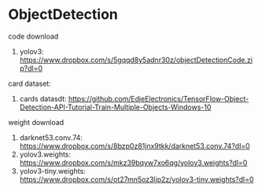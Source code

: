 # ObjectDetection

code download
  1) yolov3: https://www.dropbox.com/s/5gqqd8y5adnr30z/objectDetectionCode.zip?dl=0

card dataset:
  1) cards datasdt: https://github.com/EdjeElectronics/TensorFlow-Object-Detection-API-Tutorial-Train-Multiple-Objects-Windows-10

weight download
  1) darknet53.conv.74: https://www.dropbox.com/s/8bzp0z81jnx9tkk/darknet53.conv.74?dl=0
  2) yolov3.weights: https://www.dropbox.com/s/mkz39bqyw7xo6qg/yolov3.weights?dl=0
  3) yolov3-tiny.weights: https://www.dropbox.com/s/ot27mn5oz3ljp2z/yolov3-tiny.weights?dl=0
  
